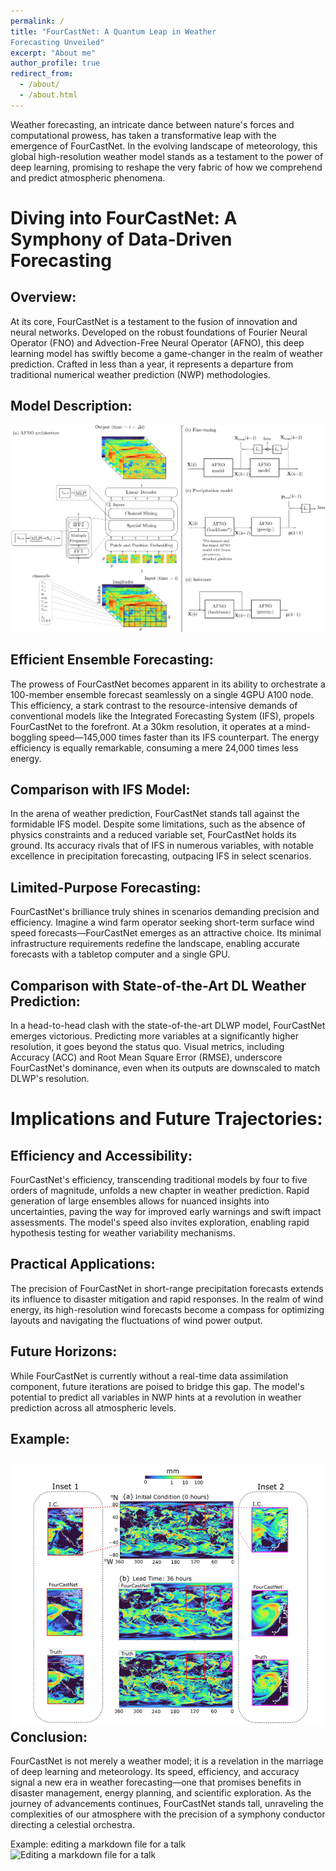 ```yaml
---
permalink: /
title: "FourCastNet: A Quantum Leap in Weather
Forecasting Unveiled"
excerpt: "About me"
author_profile: true
redirect_from: 
  - /about/
  - /about.html
---
```


Weather forecasting, an intricate dance between nature's forces and computational prowess, has taken a transformative leap with the emergence of FourCastNet. In the evolving landscape of meteorology, this global high-resolution weather model stands as a testament to the power of deep learning, promising to reshape the very fabric of how we comprehend and predict atmospheric phenomena.

Diving into FourCastNet: A Symphony of Data-Driven Forecasting
======

Overview:
------

At its core, FourCastNet is a testament to the fusion of innovation and neural networks. Developed on the robust foundations of Fourier Neural Operator (FNO) and Advection-Free Neural Operator (AFNO), this deep learning model has swiftly become a game-changer in the realm of weather prediction. Crafted in less than a year, it represents a departure from traditional numerical weather prediction (NWP) methodologies.

Model Description:
------
![Machine Learning Model of FourCastNet](/images/Model.png)

Efficient Ensemble Forecasting:
------

The prowess of FourCastNet becomes apparent in its ability to orchestrate a 100-member ensemble forecast seamlessly on a single 4GPU A100 node. This efficiency, a stark contrast to the resource-intensive demands of conventional models like the Integrated Forecasting System (IFS), propels FourCastNet to the forefront. At a 30km resolution, it operates at a mind-boggling speed—145,000 times faster than its IFS counterpart. The energy efficiency is equally remarkable, consuming a mere 24,000 times less energy.

Comparison with IFS Model:
------

In the arena of weather prediction, FourCastNet stands tall against the formidable IFS model. Despite some limitations, such as the absence of physics constraints and a reduced variable set, FourCastNet holds its ground. Its accuracy rivals that of IFS in numerous variables, with notable excellence in precipitation forecasting, outpacing IFS in select scenarios.

Limited-Purpose Forecasting:
------

FourCastNet's brilliance truly shines in scenarios demanding precision and efficiency. Imagine a wind farm operator seeking short-term surface wind speed forecasts—FourCastNet emerges as an attractive choice. Its minimal infrastructure requirements redefine the landscape, enabling accurate forecasts with a tabletop computer and a single GPU.

Comparison with State-of-the-Art DL Weather Prediction:
------

In a head-to-head clash with the state-of-the-art DLWP model, FourCastNet emerges victorious. Predicting more variables at a significantly higher resolution, it goes beyond the status quo. Visual metrics, including Accuracy (ACC) and Root Mean Square Error (RMSE), underscore FourCastNet's dominance, even when its outputs are downscaled to match DLWP's resolution.

Implications and Future Trajectories:
======

Efficiency and Accessibility:
------

FourCastNet's efficiency, transcending traditional models by four to five orders of magnitude, unfolds a new chapter in weather prediction. Rapid generation of large ensembles allows for nuanced insights into uncertainties, paving the way for improved early warnings and swift impact assessments. The model's speed also invites exploration, enabling rapid hypothesis testing for weather variability mechanisms.

Practical Applications:
------

The precision of FourCastNet in short-range precipitation forecasts extends its influence to disaster mitigation and rapid responses. In the realm of wind energy, its high-resolution wind forecasts become a compass for optimizing layouts and navigating the fluctuations of wind power output.

Future Horizons:
------

While FourCastNet is currently without a real-time data assimilation component, future iterations are poised to bridge this gap. The model's potential to predict all variables in NWP hints at a revolution in weather prediction across all atmospheric levels.

Example:
------
![Illustration of global Total Precipitiation](/images/Example1.png)
Conclusion:
------

FourCastNet is not merely a weather model; it is a revelation in the marriage of deep learning and meteorology. Its speed, efficiency, and accuracy signal a new era in weather forecasting—one that promises benefits in disaster management, energy planning, and scientific exploration. As the journey of advancements continues, FourCastNet stands tall, unraveling the complexities of our atmosphere with the precision of a symphony conductor directing a celestial orchestra.


Example: editing a markdown file for a talk
![Editing a markdown file for a talk](/images/editing-talk.png)
